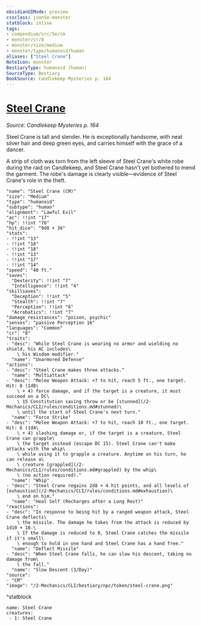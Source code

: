 ```yaml
---
obsidianUIMode: preview
cssclass: json5e-monster
statblock: inline
tags:
- compendium/src/5e/cm
- monster/cr/8
- monster/size/medium
- monster/type/humanoid/human
aliases: ["Steel Crane"]
NoteIcon: monster
BestiaryType: humanoid (human)
SourceType: Bestiary
BookSource: Candlekeep Mysteries p. 164
---
```

# [Steel Crane](2-Mechanics/CLI/bestiary/npc/steel-crane-cm.md)
*Source: Candlekeep Mysteries p. 164*  

Steel Crane is tall and slender. He is exceptionally handsome, with neat silver hair and deep green eyes, and carries himself with the grace of a dancer.

A strip of cloth was torn from the left sleeve of Steel Crane's white robe during the raid on Candlekeep, and Steel Crane hasn't yet bothered to mend the garment. The robe's damage is clearly visible—evidence of Steel Crane's role in the theft.

```statblock
"name": "Steel Crane (CM)"
"size": "Medium"
"type": "humanoid"
"subtype": "human"
"alignment": "Lawful Evil"
"ac": !!int "17"
"hp": !!int "76"
"hit_dice": "9d8 + 36"
"stats":
- !!int "13"
- !!int "18"
- !!int "18"
- !!int "13"
- !!int "17"
- !!int "14"
"speed": "40 ft."
"saves":
  "Dexterity": !!int "7"
  "Intelligence": !!int "4"
"skillsaves":
  "Deception": !!int "5"
  "Stealth": !!int "7"
  "Perception": !!int "6"
  "Acrobatics": !!int "7"
"damage_resistances": "poison, psychic"
"senses": "passive Perception 16"
"languages": "Common"
"cr": "8"
"traits":
- "desc": "While Steel Crane is wearing no armor and wielding no shield, his AC includes\
    \ his Wisdom modifier."
  "name": "Unarmored Defense"
"actions":
- "desc": "Steel Crane makes three attacks."
  "name": "Multiattack"
- "desc": "Melee Weapon Attack: +7 to hit, reach 5 ft., one target. Hit: 8 (1d8\
    \ + 4) force damage, and if the target is a creature, it must succeed on a DC\
    \ 15 Constitution saving throw or be [stunned](/2-Mechanics/CLI/rules/conditions.md#stunned)\
    \ until the start of Steel Crane's next turn."
  "name": "Force Strike"
- "desc": "Melee Weapon Attack: +7 to hit, reach 10 ft., one target. Hit: 6 (1d4\
    \ + 4) slashing damage or, if the target is a creature, Steel Crane can grapple\
    \ the target instead (escape DC 15). Steel Crane can't make attacks with the whip\
    \ while using it to grapple a creature. Anytime on his turn, he can release a\
    \ creature [grappled](/2-Mechanics/CLI/rules/conditions.md#grappled) by the whip\
    \ (no action required)."
  "name": "Whip"
- "desc": "Steel Crane regains 2d8 + 4 hit points, and all levels of [exhaustion](/2-Mechanics/CLI/rules/conditions.md#exhaustion)\
    \ end on him."
  "name": "Heal Self (Recharges after a Long Rest)"
"reactions":
- "desc": "In response to being hit by a ranged weapon attack, Steel Crane deflects\
    \ the missile. The damage he takes from the attack is reduced by 1d10 + 10.\
    \ If the damage is reduced to 0, Steel Crane catches the missile if it's small\
    \ enough to hold in one hand and Steel Crane has a hand free."
  "name": "Deflect Missile"
- "desc": "When Steel Crane falls, he can slow his descent, taking no damage from\
    \ the fall."
  "name": "Slow Descent (3/Day)"
"source":
- "CM"
"image": "/2-Mechanics/CLI/bestiary/npc/token/steel-crane.png"
```
^statblock

```encounter-table
name: Steel Crane
creatures:
 - 1: Steel Crane
```